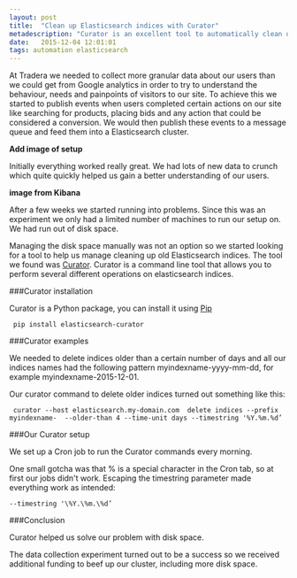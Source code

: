 ```yaml
---
layout: post
title:  "Clean up Elasticsearch indices with Curator"
metadescription: "Curator is an excellent tool to automatically clean up old indices in Elasticsearch"
date:   2015-12-04 12:01:01
tags: automation elasticsearch
---
```


At Tradera we needed to collect more granular data about our users than we could get from Google analytics in order to try to understand the behaviour, needs and painpoints of visitors to our site. 
To achieve this we started to publish events when users completed certain actions on our site like searching for products, placing bids and any action that could be considered a conversion. We would then publish these events to a message queue and feed them into a Elasticsearch cluster.

**Add image of setup**

Initially everything worked really great. We had lots of new data to crunch which quite quickly helped us gain a better understanding of our users.

**image from Kibana**

After a few weeks we started running into problems. Since this was an experiment we only had a limited number of machines to run our setup on. We had run out of disk space.

Managing the disk space manually was not an option so we started looking for a tool to help us manage cleaning up old Elasticsearch indices. The tool we found was [Curator](https://github.com/elastic/curator).
Curator is a command line tool that allows you to perform several different operations on elasticsearch indices.

###Curator installation

Curator is a Python package, you can install it using [Pip](https://pypi.python.org/pypi/pip)

     pip install elasticsearch-curator

###Curator examples

We needed to delete indices older than a certain number of days and all our indices names had the following pattern myindexname-yyyy-mm-dd, for example myindexname-2015-12-01.

Our curator command to delete older indices turned out something like this:

     curator --host elasticsearch.my-domain.com  delete indices --prefix myindexname-  --older-than 4 --time-unit days --timestring '%Y.%m.%d’

###Our Curator setup

We set up a Cron job to run the Curator commands every morning.

One small gotcha was that % is a special character in the Cron tab, so at first our jobs didn't work. Escaping the timestring parameter made everything work as intended:

    --timestring '\%Y.\%m.\%d’

###Conclusion

Curator helped us solve our problem with disk space.

The data collection experiment turned out to be a success so we received additional funding to beef up our cluster, including more disk space.